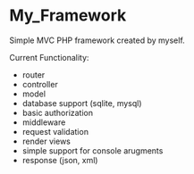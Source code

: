 # My_Framework

Simple MVC PHP framework created by myself.

Current Functionality:
- router
- controller
- model
- database support (sqlite, mysql)
- basic authorization
- middleware
- request validation
- render views
- simple support for console arugments
- response (json, xml)
